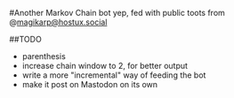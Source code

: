 #Another Markov Chain bot
yep, fed with public toots from @magikarp@hostux.social

##TODO
- parenthesis
- increase chain window to 2, for better output
- write a more "incremental" way of feeding the bot
- make it post on Mastodon on its own
